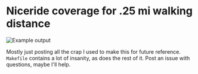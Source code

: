 # Niceride coverage for .25 mi walking distance

![Example output](img/niceridepng.png)

Mostly just posting all the crap I used to make this for future reference.
`Makefile` contains a lot of insanity, as does the rest of it. Post an issue
with questions, maybe I'll help.

